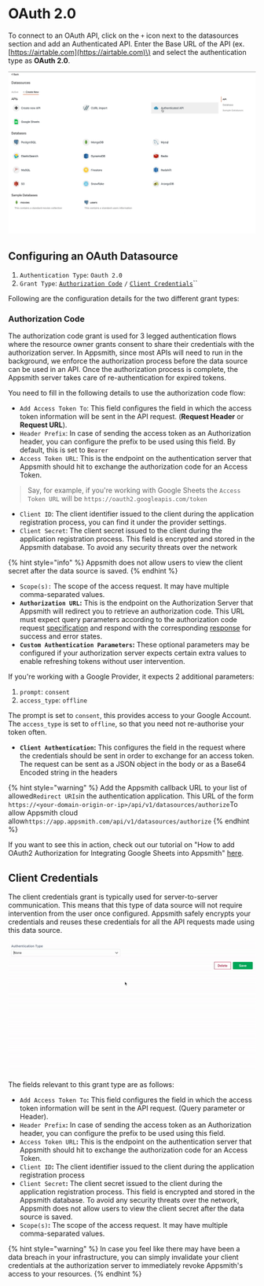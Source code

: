 # OAuth 2.0

To connect to an OAuth API, click on the `+` icon next to the datasources section and add an Authenticated API. Enter the Base URL of the API \(ex. [https://airtable.com](https://airtable.com)\) and select the authentication type as **OAuth 2.0**.

![](../../../.gitbook/assets/auth-api.gif)

## Configuring an OAuth Datasource

1. `Authentication Type`: `Oauth 2.0`
2. `Grant Type`: [`Authorization Code`](https://datatracker.ietf.org/doc/html/rfc6749#section-1.3.1) `/` [`Client Credentials`](https://datatracker.ietf.org/doc/html/rfc6749#section-1.3.4)\`\`

Following are the configuration details for the two different grant types:

### Authorization Code

The authorization code grant is used for 3 legged authentication flows where the resource owner grants consent to share their credentials with the authorization server. In Appsmith, since most APIs will need to run in the background, we enforce the authorization process before the data source can be used in an API. Once the authorization process is complete, the Appsmith server takes care of re-authentication for expired tokens.

You need to fill in the following details to use the authorization code flow:

* `Add Access Token To`: This field configures the field in which the access token information will be sent in the API request. \(**Request Header** or **Request URL**\).
* `Header Prefix`: In case of sending the access token as an Authorization header, you can configure the prefix to be used using this field. By default, this is set to `Bearer` 
* `Access Token URL`: This is the endpoint on the authentication server that Appsmith should hit to exchange the authorization code for an Access Token.

> Say, for example, if you're working with Google Sheets the `Access Token URL` will be `https://oauth2.googleapis.com/token`

* `Client ID`: The client identifier issued to the client during the application registration process, you can find it under the provider settings. 
* `Client Secret`: The client secret issued to the client during the application registration process. This field is encrypted and stored in the Appsmith database. To avoid any security threats over the network

{% hint style="info" %}
Appsmith does not allow users to view the client secret after the data source is saved.
{% endhint %}

* `Scope(s):` The scope of the access request. It may have multiple comma-separated values.
* **`Authorization URL`:** This is the endpoint on the Authorization Server that Appsmith will redirect you to retrieve an authorization code. This URL must expect query parameters according to the authorization code request [specification](https://tools.ietf.org/html/rfc6749#section-4.1.1) and respond with the corresponding [response](https://tools.ietf.org/html/rfc6749#section-4.1.2) for success and error states.
* **`Custom Authentication Parameters`:** These optional parameters may be configured if your authorization server expects certain extra values to enable refreshing tokens without user intervention.

If you're working with a Google Provider, it expects 2 additional parameters:

1. `prompt`: `consent`
2. `access_type`: `offline`

The prompt is set to `consent`, this provides access to your Google Account. The `access_type` is set to `offline`, so that you need not re-authorise your token often.

* **`Client Authentication`:** This configures the field in the request where the credentials should be sent in order to exchange for an access token. The request can be sent as a JSON object in the body or as a Base64 Encoded string in the headers

{% hint style="warning" %}
Add the Appsmith callback URL to your list of allowed`Redirect URIs`in the authentication application. This URL of the form `https://<your-domain-origin-or-ip>/api/v1/datasources/authorize`To allow Appsmith cloud allow`https://app.appsmith.com/api/v1/datasources/authorize`
{% endhint %}

If you want to see this in action, check out our tutorial on "How to add OAuth2 Authorization for Integrating Google Sheets into Appsmith" [here](../../../how-to-guides/oauth2-authorization-for-google-sheets.md).

## Client Credentials

The client credentials grant is typically used for server-to-server communication. This means that this type of data source will not require intervention from the user once configured. Appsmith safely encrypts your credentials and reuses these credentials for all the API requests made using this data source.

![](../../../.gitbook/assets/client-credentials.gif)

The fields relevant to this grant type are as follows:

* `Add Access Token To`**:** This field configures the field in which the access token information will be sent in the API request. \(Query parameter or Header\).
* `Header Prefix`**:** In case of sending the access token as an Authorization header, you can configure the prefix to be used using this field.
* `Access Token URL`**:** This is the endpoint on the authentication server that Appsmith should hit to exchange the authorization code for an Access Token.
* `Client ID`**:** The client identifier issued to the client during the application registration process
* `Client Secret`**:** The client secret issued to the client during the application registration process. This field is encrypted and stored in the Appsmith database. To avoid any security threats over the network, Appsmith does not allow users to view the client secret after the data source is saved.
* `Scope(s)`**:** The scope of the access request. It may have multiple comma-separated values.

{% hint style="warning" %}
In case you feel like there may have been a data breach in your infrastructure, you can simply invalidate your client credentials at the authorization server to immediately revoke Appsmith's access to your resources.
{% endhint %}


